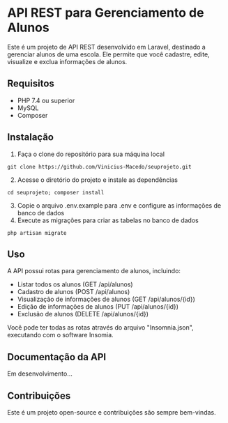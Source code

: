# API REST para Gerenciamento de Alunos

Este é um projeto de API REST desenvolvido em Laravel, destinado a gerenciar alunos de uma escola. Ele permite que você cadastre, edite, visualize e exclua informações de alunos.

## Requisitos
- PHP 7.4 ou superior
- MySQL
- Composer

## Instalação
1. Faça o clone do repositório para sua máquina local

```git clone https://github.com/Vinicius-Macedo/seuprojeto.git```

2. Acesse o diretório do projeto e instale as dependências

```cd seuprojeto; composer install```

3. Copie o arquivo .env.example para .env e configure as informações de banco de dados
4. Execute as migrações para criar as tabelas no banco de dados

```php artisan migrate```

## Uso

A API possui rotas para gerenciamento de alunos, incluindo:
- Listar todos os alunos (GET /api/alunos)
- Cadastro de alunos (POST /api/alunos)
- Visualização de informações de alunos (GET /api/alunos/{id})
- Edição de informações de alunos (PUT /api/alunos/{id})
- Exclusão de alunos (DELETE /api/alunos/{id})

Você pode ter todas as rotas através do arquivo "Insomnia.json", executando com o software Insomia.

## Documentação da API
Em desenvolvimento...

## Contribuições
Este é um projeto open-source e contribuições são sempre bem-vindas.
